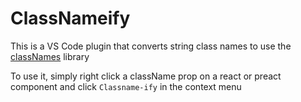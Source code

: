 # ClassNameify

This is a VS Code plugin that converts string class names to use the [classNames](https://github.com/JedWatson/classnames) library

To use it, simply right click a className prop on a react or preact component and click `Classname-ify` in the context menu
